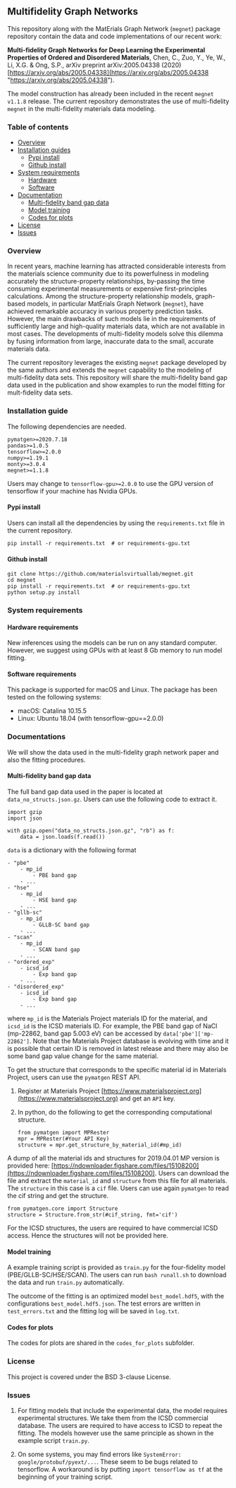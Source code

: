 ## Multifidelity Graph Networks


This repository along with the MatErials Graph Network (`megnet`) package repository contain the data and code implementations of our recent work:


**Multi-fidelity Graph Networks for Deep Learning the Experimental Properties of Ordered and Disordered Materials**, Chen, C., Zuo, Y., Ye, W., Li, X.G. & Ong, S.P., arXiv preprint arXiv:2005.04338 (2020)
[https://arxiv.org/abs/2005.04338](https://arxiv.org/abs/2005.04338 "https://arxiv.org/abs/2005.04338"). 


The model construction has already been included in the recent `megnet v1.1.8` release. The current repository demonstrates the use of multi-fidelity `megnet` in the multi-fidelity materials data modeling.


### Table of contents
- [Overview](#overview)
- [Installation guides](#install)
	- [Pypi install](#pypi)
	- [Github install](#github)
- [System requirements](#sys)
	- [Hardware](#hard)
	- [Software](#soft)
- [Documentation](#doc)
	- [Multi-fidelity band gap data](#data)
	- [Model training](#train)
	- [Codes for plots](#plot)
- [License](#license)
- [Issues](#issues)

<a name="overview"></a>
### Overview

In recent years, machine learning has attracted considerable interests from the materials science community due to its powerfulness in modeling accurately the structure-property relationships, by-passing the time consuming experimental measurements or expensive first-principles calculations.  Among the structure-property relationship models, graph-based models, in particular MatErials Graph Network (`megnet`), have achieved remarkable accuracy in various property prediction tasks. However, the main drawbacks of such models lie in the requirements of sufficiently large and high-quality materials data, which are not available in most cases. The developments of multi-fidelity models solve this dilemma by fusing information from large, inaccurate data to the small, accurate materials data. 

The current repository leverages the existing `megnet` package developed by the same authors and extends the `megnet` capability to the modeling of multi-fidelity data sets. This repository will share the multi-fidelity band gap data used in the publication and show examples to run the model fitting for mult-fidelity data sets. 

<a name="install"></a>
### Installation guide


The following dependencies are needed. 

```
pymatgen>=2020.7.18
pandas>=1.0.5
tensorflow>=2.0.0
numpy>=1.19.1
monty>=3.0.4
megnet>=1.1.8
```
Users may change to `tensorflow-gpu>=2.0.0` to use the GPU version of tensorflow if your machine has Nvidia GPUs.

<a name="pypi"></a>
#### Pypi install
Users can install all the dependencies by using the `requirements.txt` file in the current repository.

```
pip install -r requirements.txt  # or requirements-gpu.txt
```

<a name="github"></a>
#### Github install

```
git clone https://github.com/materialsvirtuallab/megnet.git
cd megnet
pip install -r requirements.txt  # or requirements-gpu.txt
python setup.py install
```

<a name="sys"></a>
### System requirements

<a name="hard"></a>
#### Hardware requirements
New inferences using the models can be run on any standard computer. However, we suggest using GPUs with at least 8 Gb memory to run model fitting.

<a name="soft"></a>
#### Software requirements
This package is supported for macOS and Linux. The package has been tested on the following systems:

- macOS: Catalina 10.15.5
- Linux: Ubuntu 18.04 (with tensorflow-gpu==2.0.0)


<a name="doc"></a>
### Documentations
We will show the data used in the multi-fidelity graph network paper and also the fitting procedures.

<a name="data"></a>
#### Multi-fidelity band gap data
The full band gap data used in the paper is located at `data_no_structs.json.gz`. Users can use the following code to extract it. 

```
import gzip
import json

with gzip.open("data_no_structs.json.gz", "rb") as f:
	data = json.loads(f.read())
```

`data` is a dictionary with the following format

```
- "pbe"
	- mp_id
		- PBE band gap
	- ...
- "hse"
	- mp_id
		- HSE band gap
	- ...
- "gllb-sc"
	- mp_id
		- GLLB-SC band gap
	- ...
- "scan"
	- mp_id
		- SCAN band gap
	- ...
- "ordered_exp"
	- icsd_id
		- Exp band gap
	- ...
- "disordered_exp"
	- icsd_id
		- Exp band gap
	- ...
```
where `mp_id` is the Materials Project materials ID for the material, and `icsd_id` is the ICSD materials ID. For example, the PBE band gap of NaCl (mp-22862, band gap 5.003 eV) can be accessed by `data['pbe']['mp-22862']`. Note that the Materials Project database is evolving with time and it is possible that certain ID is removed in latest release and there may also be some band gap value change for the same material. 

To get the structure that corresponds to the specific material id in Materials Project, users can use the `pymatgen` REST API. 

1. Register at Materials Project [https://www.materialsproject.org](https://www.materialsproject.org) and get an `API` key.
2. In python, do the following to get the corresponding computational structure.

	```
	from pymatgen import MPRester
	mpr = MPRester(#Your API Key)
	structure = mpr.get_structure_by_material_id(#mp_id)
	```
A dump of all the material ids and structures for 2019.04.01 MP version is provided here: [https://ndownloader.figshare.com/files/15108200](https://ndownloader.figshare.com/files/15108200). Users can download the file and extract the `material_id` and `structure` from this file for all materials. The `structure` in this case is a `cif` file. Users can use again `pymatgen` to read the cif string and get the structure. 

```
from pymatgen.core import Structure
structure = Structure.from_str(#cif_string, fmt='cif')
```

For the ICSD structures, the users are required to have commercial ICSD access. Hence the structures will not be provided here.

<a name="train"></a>
#### Model training

A example training script is provided as `train.py` for the four-fidelity model (PBE/GLLB-SC/HSE/SCAN). The users can run `bash runall.sh` to download the data and run `train.py` automatically. 

The outcome of the fitting is an optimized model `best_model.hdf5`, with the configurations `best_model.hdf5.json`. The test errors are written in `test_errors.txt` and the fitting log will be saved in `log.txt`.

<a name="plot"></a>
#### Codes for plots
The codes for plots are shared in the `codes_for_plots` subfolder.


<a name="license"></a>
### License

This project is covered under the BSD 3-clause License.

<a name="issues"></a>
### Issues

1. For fitting models that include the experimental data, the model requires experimental structures. We take them from the ICSD commercial database. The users are required to have access to ICSD to repeat the fitting. The models however use the same principle as shown in the example script `train.py`.

2. On some systems, you may find errors like `SystemError: google/protobuf/pyext/...`. These seem to be bugs related to tensorflow. A workaround is by putting `import tensorflow as tf` at the beginning of your training script. 
